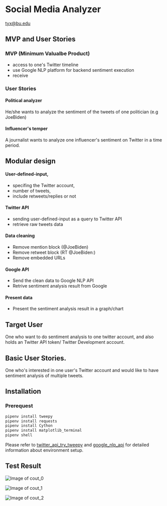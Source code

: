 # Social Media Analyzer
tyx@bu.edu


## MVP and User Stories
### MVP (Minimum Valualbe Product)

- access to one's Twitter timeline
- use Google NLP platform for backend sentiment execution
- receive 



### User Stories
#### Political analyzer
He/she wants to analyze the sentiment of the tweets of one politician (e.g JoeBiden)

#### Influencer's temper
A journalist wants to analyze one influencer's sentiment on Twitter in a time period.






## Modular design

#### User-defined-input, 

- specifing the Twitter account, 
- number of tweets, 
- include retweets/replies or not

#### Twitter API
- sending user-defined-input as a query to Twitter API
- retrieve raw tweets data

#### Data cleaning
- Remove mention block (@JoeBiden)
- Remove retweet block (RT @JoeBiden:)
- Remove embedded URLs

#### Google API
- Send the clean data to Google NLP API
- Retrive sentiment analysis result from Google

#### Present data
- Present the sentiment analysis result in a graph/chart



## Target User

One who want to do sentiment analysis to one twitter account, and also holds an Twitter API token/ Twitter Development account.



## Basic User Stories.
One who's interested in one user's Twitter account and would like to have sentiment analysis of multiple tweets.



## Installation
### Prerequest
```bash
pipenv install tweepy 
pipenv install requests
pipenv install Cython
pipenv install matplotlib_terminal
pipenv shell
```
Please refer to [twitter_api_try_tweepy](https://github.com/blairtyx/EC601/blob/master/Project2/twitter_api/README.md#try-tweepy-library) and [google_nlp_api](https://github.com/blairtyx/EC601/blob/master/Project2/google_nlp_api/README.md#tutorial-quickstart-set-up-the-natural-language-api) for detailed information about environment setup.






## Test Result
![Image of cout_0](https://github.com/blairtyx/EC601/blob/master/Project2/application/cout_0.png)

![Image of cout_1](https://github.com/blairtyx/EC601/blob/master/Project2/application/cout_1.png)

![Image of cout_2](https://github.com/blairtyx/EC601/blob/master/Project2/application/cout_2.png)
